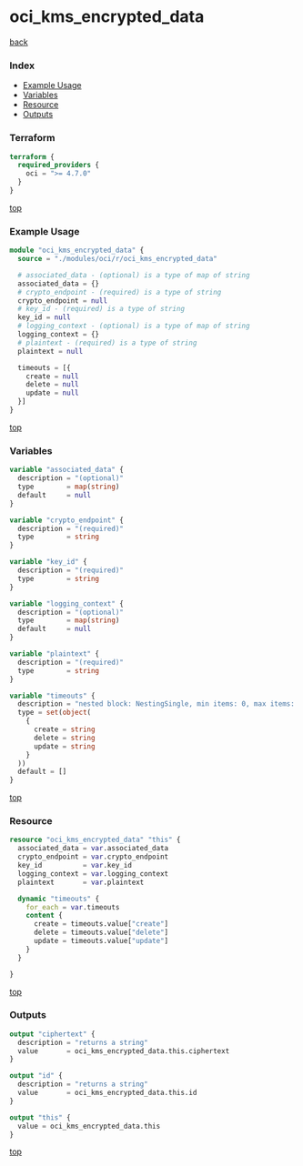 # oci_kms_encrypted_data

[back](../oci.md)

### Index

- [Example Usage](#example-usage)
- [Variables](#variables)
- [Resource](#resource)
- [Outputs](#outputs)

### Terraform

```terraform
terraform {
  required_providers {
    oci = ">= 4.7.0"
  }
}
```

[top](#index)

### Example Usage

```terraform
module "oci_kms_encrypted_data" {
  source = "./modules/oci/r/oci_kms_encrypted_data"

  # associated_data - (optional) is a type of map of string
  associated_data = {}
  # crypto_endpoint - (required) is a type of string
  crypto_endpoint = null
  # key_id - (required) is a type of string
  key_id = null
  # logging_context - (optional) is a type of map of string
  logging_context = {}
  # plaintext - (required) is a type of string
  plaintext = null

  timeouts = [{
    create = null
    delete = null
    update = null
  }]
}
```

[top](#index)

### Variables

```terraform
variable "associated_data" {
  description = "(optional)"
  type        = map(string)
  default     = null
}

variable "crypto_endpoint" {
  description = "(required)"
  type        = string
}

variable "key_id" {
  description = "(required)"
  type        = string
}

variable "logging_context" {
  description = "(optional)"
  type        = map(string)
  default     = null
}

variable "plaintext" {
  description = "(required)"
  type        = string
}

variable "timeouts" {
  description = "nested block: NestingSingle, min items: 0, max items: 0"
  type = set(object(
    {
      create = string
      delete = string
      update = string
    }
  ))
  default = []
}
```

[top](#index)

### Resource

```terraform
resource "oci_kms_encrypted_data" "this" {
  associated_data = var.associated_data
  crypto_endpoint = var.crypto_endpoint
  key_id          = var.key_id
  logging_context = var.logging_context
  plaintext       = var.plaintext

  dynamic "timeouts" {
    for_each = var.timeouts
    content {
      create = timeouts.value["create"]
      delete = timeouts.value["delete"]
      update = timeouts.value["update"]
    }
  }

}
```

[top](#index)

### Outputs

```terraform
output "ciphertext" {
  description = "returns a string"
  value       = oci_kms_encrypted_data.this.ciphertext
}

output "id" {
  description = "returns a string"
  value       = oci_kms_encrypted_data.this.id
}

output "this" {
  value = oci_kms_encrypted_data.this
}
```

[top](#index)